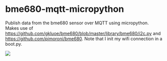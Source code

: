 # bme680-mqtt-micropython
Publish data from the bme680 sensor over MQTT using micropython. Makes use of https://github.com/gkluoe/bme680/blob/master/library/bme680/i2c.py
and https://github.com/pimoroni/bme680. Note that I init my wifi connection in a boot.py.

<img src="https://github.com/robmarkcole/bme680-mqtt-micropython/blob/master/BME680-wipy.JPG">
